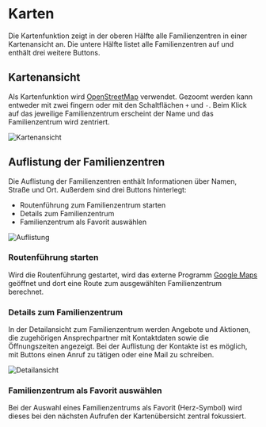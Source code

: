 # Karten

Die Kartenfunktion zeigt in der oberen Hälfte alle Familienzentren in einer Kartenansicht an.
Die untere Hälfte listet alle Familienzentren auf und enthält drei weitere Buttons.

## Kartenansicht
Als Kartenfunktion wird [OpenStreetMap](https://www.openstreetmap.org) verwendet.
Gezoomt werden kann entweder mit zwei fingern oder mit den Schaltflächen `+` und `-`. 
Beim Klick auf das jeweilige Familienzentrum erscheint der Name und das Familienzentrum wird zentriert.

![Kartenansicht](/images/maps/map_view_350.png)

## Auflistung der Familienzentren

Die Auflistung der Familienzentren enthält Informationen über Namen, Straße und Ort.
Außerdem sind drei Buttons hinterlegt:
* Routenführung zum Familienzentrum starten
* Details zum Familienzentrum
* Familienzentrum als Favorit auswählen

![Auflistung](/images/maps/familycenter_list.png)

### Routenführung starten
Wird die Routenführung gestartet, wird das externe Programm [Google Maps](https://maps.google.com) geöffnet und dort eine Route zum ausgewählten Familienzentrum berechnet.

### Details zum Familienzentrum
In der Detailansicht zum Familienzentrum werden Angebote und Aktionen, die zugehörigen Ansprechpartner mit Kontaktdaten sowie die Öffnungszeiten angezeigt.
Bei der Auflistung der Kontakte ist es möglich, mit Buttons einen Anruf zu tätigen oder eine Mail zu schreiben.

![Detailansicht](/images/maps/familycenter_detail_350.png)

### Familienzentrum als Favorit auswählen
Bei der Auswahl eines Familienzentrums als Favorit (Herz-Symbol) wird dieses bei den nächsten Aufrufen der Kartenübersicht zentral fokussiert.
